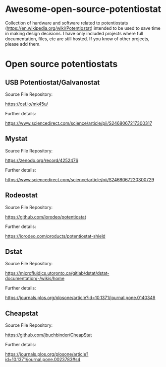# Awesome-open-source-potentiostat
Collection of hardware and software related to potentiostats (https://en.wikipedia.org/wiki/Potentiostat) intended to be used to save time in making design decisions. I have only included projects where full documentation, files, etc are still hosted. If you know of other projects, please add them. 

# Open source potentiostats


## USB Potentiostat/Galvanostat

Source File Repository:

https://osf.io/mk45u/

Further details:

https://www.sciencedirect.com/science/article/pii/S2468067217300317
## Mystat

Source File Repository:

https://zenodo.org/record/4252476

Further details:

https://www.sciencedirect.com/science/article/pii/S2468067220300729

## Rodeostat

Source File Repository:

https://github.com/iorodeo/potentiostat

Further details:

https://iorodeo.com/products/potentiostat-shield

## Dstat

Source File Repository:

https://microfluidics.utoronto.ca/gitlab/dstat/dstat-documentation/-/wikis/home

Further details:

https://journals.plos.org/plosone/article?id=10.1371/journal.pone.0140349

## Cheapstat 

Source File Repository:

https://github.com/jbuchbinder/CheapStat


Further details:

https://journals.plos.org/plosone/article?id=10.1371/journal.pone.0023783#s4
